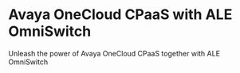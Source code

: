# Avaya OneCloud CPaaS with ALE OmniSwitch
Unleash the power of Avaya OneCloud CPaaS together with ALE OmniSwitch
